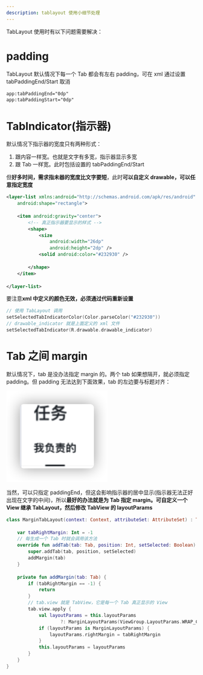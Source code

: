 ```yaml
---
description: tablayout 使用小细节处理
---
```


TabLayout 使用时有以下问题需要解决：

# padding

TabLayout 默认情况下每一个 Tab 都会有左右 padding，可在 xml 通过设置 tabPaddingEnd/Start 取消

```xml
app:tabPaddingEnd="0dp"
app:tabPaddingStart="0dp"
```

# TabIndicator(指示器)

默认情况下指示器的宽度只有两种形式：
1. 跟内容一样宽。也就是文字有多宽，指示器显示多宽
2. 跟 Tab 一样宽。此时包括设置的 tabPaddingEnd/Start

但**好多时间，需求指未器的宽度比文字要短**，此时**可以自定义 drawable，可以任意指定宽度**

```xml
<layer-list xmlns:android="http://schemas.android.com/apk/res/android"
    android:shape="rectangle">

    <item android:gravity="center">
        <!-- 真正指示器要显示的样式 -->
        <shape>
            <size
                android:width="26dp"
                android:height="2dp" />
            <solid android:color="#232930" />

        </shape>
    </item>

</layer-list>
```

要注意**xml 中定义的颜色无效，必须通过代码重新设置**

```kotlin
// 使用 TabLayout 调用
setSelectedTabIndicatorColor(Color.parseColor("#232930"))
// drawable_indicator 就是上面定义的 xml 文件
setSelectedTabIndicator(R.drawable.drawable_indicator)
```

# Tab 之间 margin

默认情况下，tab 是没办法指定 margin 的。两个 tab 如果想隔开，就必须指定 padding。但 padding 无法达到下面效果，tab 的左边要与标题对齐：

![实际效果](./img/tablayout1.png)

当然，可以只指定 paddingEnd，但这会影响指示器的居中显示(指示器无法正好出现在文字的中间)，所以**最好的办法就是为 Tab 指定 margin。可自定义一个 View 继承 TabLayout，然后修改 TabView 的 layoutParams**

```kotlin
class MarginTabLayout(context: Context, attributeSet: AttributeSet) : TabLayout(context, attributeSet) {

    var tabRightMargin: Int = -1
    // 每生成一个 Tab 时就会调用该方法
    override fun addTab(tab: Tab, position: Int, setSelected: Boolean) {
        super.addTab(tab, position, setSelected)
        addMargin(tab)
    }

    private fun addMargin(tab: Tab) {
        if (tabRightMargin == -1) {
            return
        }
        // tab.view 就是 TabView，它是每一个 Tab 真正显示的 View
        tab.view.apply {
            val layoutParams = this.layoutParams
                    ?: MarginLayoutParams(ViewGroup.LayoutParams.WRAP_CONTENT, ViewGroup.LayoutParams.WRAP_CONTENT)
            if (layoutParams is MarginLayoutParams) {
                layoutParams.rightMargin = tabRightMargin
            }
            this.layoutParams = layoutParams
        }
    }
}
```

